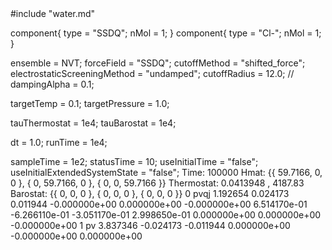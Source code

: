 <OpenMD version=1>
  <MetaData>
#include "water.md"

component{
  type = "SSDQ";
  nMol = 1;
}
component{
  type = "Cl-";
  nMol = 1;
}

ensemble = NVT;
forceField = "SSDQ";
cutoffMethod = "shifted_force";
electrostaticScreeningMethod = "undamped";
cutoffRadius = 12.0;
// dampingAlpha = 0.1;

targetTemp = 0.1;
targetPressure = 1.0;

tauThermostat = 1e4;
tauBarostat = 1e4;

dt = 1.0;
runTime = 1e4;

sampleTime = 1e2;
statusTime = 10;
useInitialTime = "false";
useInitialExtendedSystemState = "false";
  </MetaData>
  <Snapshot>
    <FrameData>
        Time: 100000
        Hmat: {{ 59.7166, 0, 0 }, { 0, 59.7166, 0 }, { 0, 0, 59.7166 }}
  Thermostat: 0.0413948 , 4187.83
    Barostat: {{ 0, 0, 0 }, { 0, 0, 0 }, { 0, 0, 0 }}
    </FrameData>
    <StuntDoubles>
         0    pvqj           1.192654           0.024173           0.011944 -0.000000e+00  0.000000e+00 -0.000000e+00  6.514170e-01 -6.266110e-01 -3.051170e-01  2.998650e-01  0.000000e+00  0.000000e+00 -0.000000e+00
         1    pv             3.837346          -0.024173          -0.011944  0.000000e+00 -0.000000e+00  0.000000e+00
    </StuntDoubles>
  </Snapshot>
</OpenMD>
